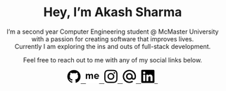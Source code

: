 <div align = center>
<h1> Hey, I’m Akash Sharma</h1>

<p>I’m a second year Computer Engineering student @ McMaster University with a passion for creating software that improves lives.</br>Currently I am exploring the ins and outs of full-stack development.</p>


  
<p>Feel free to reach out to me with any of my social links below.</p>

<a href="https://github.com/akash5852">
<img height = 30em width = auto src= "https://github.com/akash5852/my-website/blob/master/src/Resources/github%20(2).svg" alt="Github">&nbsp;&nbsp;
</a>



<a href="https://akashxyz.netlify.app/">
<img  height = 30em width = auto src="https://github.com/akash5852/my-website/blob/master/src/Resources/aboutdotme.svg" alt="Instagram">&nbsp;&nbsp;
</a>

<a href="https://www.instagram.com/hiakash14/">
<img  height = 30em width = auto src="https://github.com/akash5852/my-website/blob/master/src/Resources/instagram.svg" alt="Instagram">&nbsp;&nbsp;
</a>

<a href="mailto:shara98@mcmaster.ca">
<img height = 30em width = auto src="https://github.com/akash5852/my-website/blob/master/src/Resources/maildotru.svg" alt="mail">&nbsp;&nbsp;
</a>
  
  <a href="www.linkedin.com/in/akash5852">
<img height = 30em width = auto src="https://github.com/akash5852/my-website/blob/master/src/Resources/linkedin.svg" alt="Linkedin">&nbsp;&nbsp;
</a>
</div>
<!---
akash5852/akash5852 is a ✨ special ✨ repository because its `README.md` (this file) appears on your GitHub profile.
You can click the Preview link to take a look at your changes.
--->
